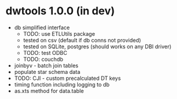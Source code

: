 # dwtools 1.0.0 (in dev)

* db simplified interface
  * TODO: use ETLUtils package
  * tested on csv (default if db conns not provided)
  * tested on SQLite, postgres (should works on any DBI driver)
  * TODO: test ODBC
  * TODO: couchdb
* joinbyv - batch join tables
* populate star schema data
* TODO: CJI - custom precalculated DT keys
* timing function including logging to db
* as.xts method for data.table
